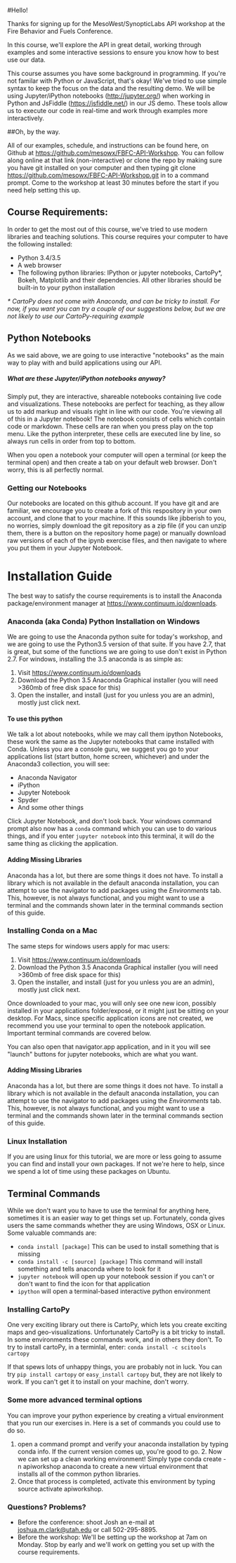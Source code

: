 #Hello!

Thanks for signing up for the MesoWest/SynopticLabs API workshop at the Fire Behavior and Fuels Conference.

In this course, we'll explore the API in great detail, working through examples and some interactive sessions to ensure you know how to best use our data.

This course assumes you have some background in programming. If you're not familar with Python or JavaScript, that's okay! We've tried to use simple syntax to keep the focus on the data and the resulting demo. We will be using Jupyter/iPython notebooks (http://jupyter.org/) when working in Python and JsFiddle (https://jsfiddle.net/) in our JS demo. These tools allow us to execute our code in real-time and work through examples more interactively.

##Oh, by the way.

All of our examples, schedule, and instructions can be found here, on Github at https://github.com/mesowx/FBFC-API-Workshop. You can follow along online at that link (non-interactive) or clone the repo by making sure you have git installed on your computer and then typing git clone https://github.com/mesowx/FBFC-API-Workshop.git in to a command prompt. Come to the workshop at least 30 minutes before the start if you need help setting this up.

## Course Requirements:

In order to get the most out of this course, we've tried to use modern libraries and teaching solutions. This course requires your computer to have the following installed:

* Python 3.4/3.5
* A web browser
* The following python libraries: IPython or jupyter notebooks, CartoPy*, Bokeh, Matplotlib and their dependencies. All other libraries should be built-in to your python installation

_* CartoPy does not come with Anaconda, and can be tricky to install. For now, if you want you can try a couple of our suggestions below, but we are not likely to use our CartoPy-requiring example_

## Python Notebooks

As we said above, we are going to use interactive "notebooks" as the main way to play with and build applications using our API.

##### What are these Jupyter/iPython notebooks anyway?
Simply put, they are interactive, shareable notebooks containing live code and visualizations. These notebooks are perfect for teaching, as they allow us to add markup and visuals right in line with our code. You're viewing all of this in a Jupyter notebook!
The notebook consists of cells which contain code or markdown. These cells are ran when you press play on the top menu. Like the python interpreter, these cells are executed line by line, so always run cells in order from top to bottom.

When you open a notebook your computer will open a terminal (or keep the terminal open) and then create a tab on your default web browser. Don't worry, this is all perfectly normal. 

### Getting our Notebooks

Our notebooks are located on this github account. If you have git and are familiar, we encourage you to create a fork of this respository in your own account, and clone that to your machine. If this sounds like jibberish to you, no worries, simply download the git repository as a zip file (if you can unzip them, there is a button on the repository home page) or manually download raw versions of each of the ipynb exercise files, and then navigate to where you put them in your Jupyter Notebook.


# Installation Guide

The best way to satisfy the course requirements is to install the Anaconda package/environment manager at https://www.continuum.io/downloads.

### Anaconda (aka Conda) Python Installation on Windows

We are going to use the Anaconda python suite for today's workshop, and we are going to use the Python3.5 version of that suite. If you have 2.7, that is great, but some of the functions we are going to use don't exist in Python 2.7. For windows, installing the 3.5 anaconda is as simple as:

1. Visit https://www.continuum.io/downloads
2. Download the Python 3.5 Anaconda Graphical installer (you will need >360mb of free disk space for this)
3. Open the installer, and install (just for you unless you are an admin), mostly just click next.


#### To use this python

We talk a lot about notebooks, while we may call them ipython Notebooks, these work the same as the Jupyter notebooks that came installed with Conda. Unless you are a console guru, we suggest you go to your applications list (start button, home screen, whichever) and under the Anaconda3 collection, you will see:

* Anaconda Navigator
* iPython
* Jupyter Notebook
* Spyder
* And some other things

Click Jupyter Notebook, and don't look back. Your windows command prompt also now has a `conda` command which you can use to do various things, and if you enter `jupyter notebook` into this terminal, it will do the same thing as clicking the application.

#### Adding Missing Libraries

Anaconda has a lot, but there are some things it does not have. To install a library which is not available in the default anaconda installation, you can attempt to use the navigator to add packages using the _Environments_ tab. This, however, is not always functional, and you might want to use a terminal and the commands shown later in the terminal commands section of this guide.

### Installing Conda on a Mac

The same steps for windows users apply for mac users:

1. Visit https://www.continuum.io/downloads
2. Download the Python 3.5 Anaconda Graphical installer (you will need >360mb of free disk space for this)
3. Open the installer, and install (just for you unless you are an admin), mostly just click next.


Once downloaded to your mac, you will only see one new icon, possibly installed in your applications folder/exposé, or it might just be sitting on your desktop. For Macs, since specific application icons are not created, we recommend you use your terminal to open the notebook application. Important terminal commands are covered below. 

You can also open that navigator.app application, and in it you will see "launch" buttons for jupyter notebooks, which are what you want.

#### Adding Missing Libraries

Anaconda has a lot, but there are some things it does not have. To install a library which is not available in the default anaconda installation, you can attempt to use the navigator to add packages using the _Environments_ tab. This, however, is not always functional, and you might want to use a terminal and the commands shown later in the terminal commands section of this guide.


### Linux Installation

If you are using linux for this tutorial, we are more or less going to assume you can find and install your own packages. If not we're here to help, since we spend a lot of time using these packages on Ubuntu.

## Terminal Commands

While we don't want you to have to use the terminal for anything here, sometimes it is an easier way to get things set up. Fortunately, conda gives users the same commands whether they are using Windows, OSX or Linux. Some valuable commands are:

* `conda install [package]` This can be used to install something that is missing
* `conda install -c [source] [package]` This command will install something and tells anaconda where to look for it
* `jupyter notebook` will open up your notebook session if you can't or don't want to find the icon for that application
* `ipython` will open a terminal-based interactive python environment

### Installing CartoPy

One very exciting library out there is CartoPy, which lets you create exciting maps and geo-visualizations. Unfortunately CartoPy is a bit tricky to install. In some environments these commands work, and in others they don't. To try to install cartoPy, in a terminlal, enter:
`conda install -c scitools cartopy`

If that spews lots of unhappy things, you are probably not in luck. You can try `pip install cartopy` or `easy_install cartopy` but, they are not likely to work. If you can't get it to install on your machine, don't worry. 


### Some more advanced terminal options

You can improve your python experience by creating a virtual environment that you run our exercises in. Here is a set of commands you could use to do so. 

1. open a command prompt and verify your anaconda installation by typing conda info. If the current version comes up, you're good to go. 2. Now we can set up a clean working environment! Simply type conda create -n apiworkshop anaconda to create a new virtual environment that installs all of the common python libraries. 
3. Once that process is completed, activate this environment by typing source activate apiworkshop. 


### Questions? Problems?

* Before the conference: shoot Josh an e-mail at joshua.m.clark@utah.edu or call 502-295-8895.
* Before the workshop: We'll be setting up the workshop at 7am on Monday. Stop by early and we'll work on getting you set up with the course requirements.



